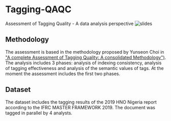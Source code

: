 # Tagging-QAQC
Assessment of Tagging Quality - A data analysis perspective
![slides](https://drive.google.com/file/d/14sz6dsHr3mm8Fj2W4ZRkA7jJbs_c-g-d/view?usp=sharing)

## Methodology
The assessment is based in the methodology proposed by Yunseon Choi in ["A complete Assessment of Tagging Quality: A consolidated Methodology")](https://onlinelibrary.wiley.com/doi/abs/10.1002/asi.23198). The analysis includes 3 phases: analysis of indexing consistency, analysis of tagging effectiveness and analysis of the semantic values of tags. At the moment the assessment includes the first two phases.

## Dataset
The dataset includes the tagging results of the 2019 HNO Nigeria report according to the IFRC MASTER FRAMEWORK 2019. The document was tagged in parallel by 4 analysts.

